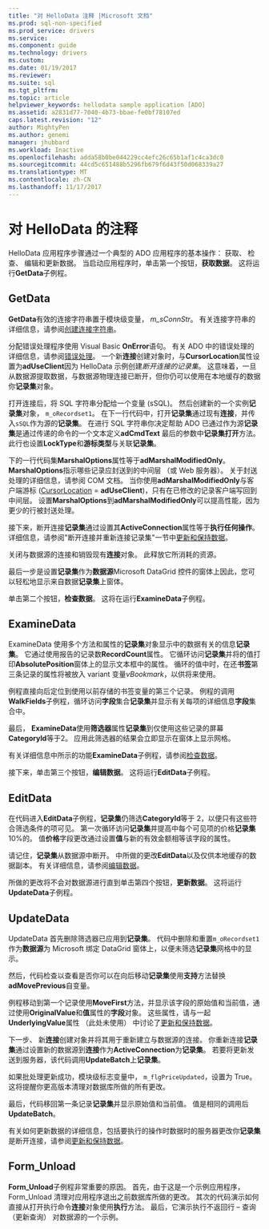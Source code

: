 ```yaml
---
title: "对 HelloData 注释 |Microsoft 文档"
ms.prod: sql-non-specified
ms.prod_service: drivers
ms.service: 
ms.component: guide
ms.technology: drivers
ms.custom: 
ms.date: 01/19/2017
ms.reviewer: 
ms.suite: sql
ms.tgt_pltfrm: 
ms.topic: article
helpviewer_keywords: hellodata sample application [ADO]
ms.assetid: a2831d77-7040-4b73-bbae-fe0bf78107ed
caps.latest.revision: "12"
author: MightyPen
ms.author: genemi
manager: jhubbard
ms.workload: Inactive
ms.openlocfilehash: adda58b0be044229cc4efc26c65b1af1c4ca3dc0
ms.sourcegitcommit: 44cd5c651488b5296fb679f6d43f50d068339a27
ms.translationtype: MT
ms.contentlocale: zh-CN
ms.lasthandoff: 11/17/2017
---
```

# <a name="comments-on-hellodata"></a>对 HelloData 的注释
HelloData 应用程序步骤通过一个典型的 ADO 应用程序的基本操作： 获取、 检查、 编辑和更新数据。 当启动应用程序时，单击第一个按钮，**获取数据**。 这将运行**GetData**子例程。  
  
## <a name="getdata"></a>GetData  
 **GetData**有效的连接字符串置于模块级变量， *m_sConnStr*。 有关连接字符串的详细信息，请参阅[创建连接字符串](../../../ado/guide/data/creating-a-connection-string.md)。  
  
 分配错误处理程序使用 Visual Basic **OnError**语句。 有关 ADO 中的错误处理的详细信息，请参阅[错误处理](../../../ado/guide/data/error-handling.md)。 一个新**连接**创建对象时，与**CursorLocation**属性设置为**adUseClient**因为 HelloData 示例创建*断开连接的记录集*。 这意味着，一旦从数据源提取数据，与数据源物理连接已断开，但你仍可以使用在本地缓存的数据你**记录集**对象。  
  
 打开连接后，将 SQL 字符串分配给一个变量 (sSQL)。 然后创建新的一个实例**记录集**对象， `m_oRecordset1`。 在下一行代码中，打开**记录集**通过现有**连接**，并传入`sSQL`作为源的**记录集**。 在进行 SQL 字符串你决定帮助 ADO 已通过作为源**记录集**是通过传递的命令的一个文本定义**adCmdText** 最后的参数中**记录集打开**方法。 此行也设置**LockType**和**游标类型**与关联**记录集**。  
  
 下的一行代码集**MarshalOptions**属性等于**adMarshalModifiedOnly**。 **MarshalOptions**指示哪些记录应封送到的中间层 （或 Web 服务器）。 关于封送处理的详细信息，请参阅 COM 文档。 当你使用**adMarshalModifiedOnly**与客户端游标 ([CursorLocation](../../../ado/reference/ado-api/cursorlocation-property-ado.md) = **adUseClient**)，只有在已修改的记录客户端写回到中间层。 设置**MarshalOptions**到**adMarshalModifiedOnly**可以提高性能，因为更少的行被封送处理。  
  
 接下来，断开连接**记录集**通过设置其**ActiveConnection**属性等于**执行任何操作**。 详细信息，请参阅"断开连接并重新连接记录集"一节中[更新和保持数据](../../../ado/guide/data/updating-and-persisting-data.md)。  
  
 关闭与数据源的连接和销毁现有**连接**对象。 此释放它所消耗的资源。  
  
 最后一步是设置**记录集**作为**数据源**Microsoft DataGrid 控件的窗体上因此，您可以轻松地显示来自数据**记录集**上窗体。  
  
 单击第二个按钮，**检查数据**。 这将在运行**ExamineData**子例程。  
  
## <a name="examinedata"></a>ExamineData  
 ExamineData 使用多个方法和属性的**记录集**对象显示中的数据有关的信息**记录集**。 它通过使用报告的记录数**RecordCount**属性。 它循环访问**记录集**并将的值打印**AbsolutePosition**窗体上的显示文本框中的属性。 循环的值中时，在还**书签**第三条记录的属性将被放入 variant 变量*vBookmark*，以供将来使用。  
  
 例程直接向后定位到使用以前存储的书签变量的第三个记录。 例程的调用**WalkFields**子例程，循环访问**字段**集合**记录集**并显示有关每项的详细信息**字段**集合中。  
  
 最后， **ExamineData**使用**筛选器**属性**记录集**到仅使用这些记录的屏幕**CategoryId**等于2。 应用此筛选器的结果会立即显示在窗体上显示网格。  
  
 有关详细信息中所示的功能**ExamineData**子例程，请参阅[检查数据](../../../ado/guide/data/examining-data.md)。  
  
 接下来，单击第三个按钮，**编辑数据**。 这将运行**EditData**子例程。  
  
## <a name="editdata"></a>EditData  
 在代码进入**EditData**子例程，**记录集**仍筛选**CategoryId**等于 2，以便只有这些符合筛选条件的项可见。 第一次循环访问**记录集**并提高中每个可见项的价格**记录集**10%的。 值**价格**字段更改通过设置**值**与新的有效金额相等该字段的属性。  
  
 请记住，**记录集**从数据源中断开。 中所做的更改**EditData**以及仅供本地缓存的数据副本。 有关详细信息，请参阅[编辑数据](../../../ado/guide/data/editing-data.md)。  
  
 所做的更改将不会对数据源进行直到单击第四个按钮，**更新数据**。 这将运行**UpdateData**子例程。  
  
## <a name="updatedata"></a>UpdateData  
 UpdateData 首先删除筛选器已应用到**记录集**。 代码中删除和重置`m_oRecordset1`作为**数据源**为 Microsoft 绑定 DataGrid 窗体上，以便未筛选**记录集**网格中的显示。  
  
 然后，代码检查以查看是否你可以在向后移动**记录集**使用**支持**方法替换**adMovePrevious**自变量。  
  
 例程移动到第一个记录使用**MoveFirst**方法，并显示该字段的原始值和当前值，通过使用**OriginalValue**和**值**属性的**字段**对象。 这些属性，请与一起**UnderlyingValue**属性 （此处未使用） 中讨论了[更新和保持数据](../../../ado/guide/data/updating-and-persisting-data.md)。  
  
 下一步、 新**连接**创建对象并将其用于重新建立与数据源的连接。 你重新连接**记录集**通过设置新的数据源到**连接**作为**ActiveConnection**为**记录集**。 若要将更新发送到服务器，该代码调用**UpdateBatch**上**记录集**。  
  
 如果批处理更新成功，模块级标志变量中， `m_flgPriceUpdated`，设置为 True。 这将提醒你更高版本清理对数据库所做的所有更改。  
  
 最后，代码移回第一条记录**记录集**并显示原始值和当前值。 值是相同的调用后**UpdateBatch**。  
  
 有关如何更新数据的详细信息，包括要执行的操作时数据时的服务器更改你**记录集**是断开连接，请参阅[更新和保持数据](../../../ado/guide/data/updating-and-persisting-data.md)。  
  
## <a name="formunload"></a>Form_Unload  
 **Form_Unload**子例程非常重要的原因。 首先，由于这是一个示例应用程序，Form_Unload 清理对应用程序退出之前数据库所做的更改。 其次的代码演示如何直接从打开执行命令**连接**对象使用**执行**方法。 最后，它演示执行不返回行 – 查询 （更新查询） 对数据源的一个示例。
